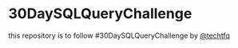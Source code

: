 # 30DaySQLQueryChallenge
this repository is to follow #30DaySQLQueryChallenge by [@techtfq](https://www.youtube.com/playlist?list=PLavw5C92dz9Hxz0YhttDniNgKejQlPoAn)
